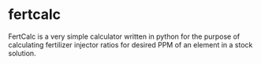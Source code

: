 # fertcalc
FertCalc is a very simple calculator written in python for the purpose of calculating fertilizer injector ratios for desired PPM of an element in a stock solution.

